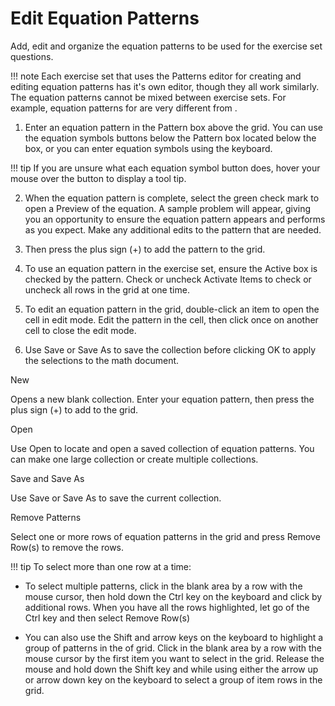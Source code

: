# Edit Equation Patterns

Add, edit and organize the equation patterns to be used for the exercise set questions.

!!! note
    Each exercise set that uses the Patterns editor for creating and editing equation patterns has it's own editor, though they all work similarly. The equation patterns cannot be mixed between exercise sets. For example, equation patterns for are very different from .

1. Enter an equation pattern in the Pattern box above the grid. You can use the equation symbols buttons below the Pattern box located below the box, or you can enter equation symbols using the keyboard.

!!! tip
    If you are unsure what each equation symbol button does, hover your mouse over the button to display a tool tip.

2. When the equation pattern is complete, select the green check mark to open a Preview of the equation. A sample problem will appear, giving you an opportunity to ensure the equation pattern appears and performs as you expect. Make any additional edits to the pattern that are needed.

3. Then press the plus sign (+) to add the pattern to the grid.

4. To use an equation pattern in the exercise set, ensure the Active box is checked by the pattern. Check or uncheck Activate Items to check or uncheck all rows in the grid at one time.

5. To edit an equation pattern in the grid, double-click an item to open the cell in edit mode. Edit the pattern in the cell, then click once on another cell to close the edit mode.

6. Use Save or Save As to save the collection before clicking OK to apply the selections to the math document.

New

Opens a new blank collection. Enter your equation pattern, then press the plus sign (+) to add to the grid.

Open

Use Open to locate and open a saved collection of equation patterns. You can make one large collection or create multiple collections.

Save and Save As

Use Save or Save As to save the current collection.

Remove Patterns

Select one or more rows of equation patterns in the grid and press Remove Row(s) to remove the rows.

!!! tip
    To select more than one row at a time:

- To select multiple patterns, click in the blank area by a row with the mouse cursor, then hold down the Ctrl key on the keyboard and click by additional rows. When you have all the rows highlighted, let go of the Ctrl key and then select Remove Row(s)

- You can also use the Shift and arrow keys on the keyboard to highlight a group of patterns in the of grid. Click in the blank area by a row with the mouse cursor by the first item you want to select in the grid. Release the mouse and hold down the Shift key and while using either the arrow up or arrow down key on the keyboard to select a group of item rows in the grid.
